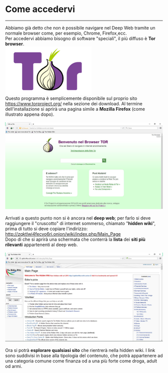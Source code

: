 # Come accedervi
---

Abbiamo già detto che non è possibile navigare nel Deep Web tramite un normale browser come, per esempio, Chrome, Firefox,ecc.<br/>
Per accedervi abbiamo bisogno di software "speciali", il più diffuso è **Tor browser**.<br/>
![](logo_tor.png)<br/>
Questo programma è semplicemente disponibile sul proprio sito https://www.torproject.org/ nella sezione dei download. Al termine dell'installazione si aprirà una pagina simile a **Mozilla Firefox** (come illustrato appena dopo).<br/><br/>
![](screen_tor.JPG)<br/><br/>
Arrivati a questo punto non si è ancora nel **deep web**; per farlo si deve raggiungere il "cruscotto" di internet sommerso, chiamato "**hidden wiki**", prima di tutto si deve copiare l'indirizzo: http://zqktlwi4fecvo6ri.onion/wiki/index.php/Main_Page <br/>
Dopo di che si aprirà una schermata che conterrà la **lista** dei **siti più rilevanti** appartenenti al deep web.<br/><br/>
![](hidden_wiki.JPG)
<br/> <br/>
Ora si potrà **esplorare qualsiasi sito** che rientrerà nella hidden wiki. I link sono suddivisi in base alla tipologia del contenuto, che potrà appartenere ad una categoria comune come finanza od a una più forte come droga, adult od armi.